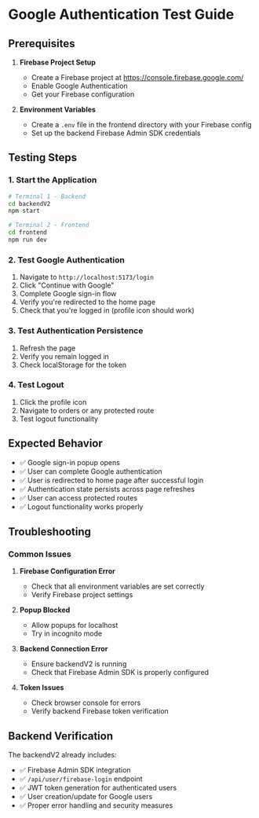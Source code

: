 # Google Authentication Test Guide

## Prerequisites

1. **Firebase Project Setup**
   - Create a Firebase project at https://console.firebase.google.com/
   - Enable Google Authentication
   - Get your Firebase configuration

2. **Environment Variables**
   - Create a `.env` file in the frontend directory with your Firebase config
   - Set up the backend Firebase Admin SDK credentials

## Testing Steps

### 1. Start the Application

```bash
# Terminal 1 - Backend
cd backendV2
npm start

# Terminal 2 - Frontend
cd frontend
npm run dev
```

### 2. Test Google Authentication

1. Navigate to `http://localhost:5173/login`
2. Click "Continue with Google"
3. Complete Google sign-in flow
4. Verify you're redirected to the home page
5. Check that you're logged in (profile icon should work)

### 3. Test Authentication Persistence

1. Refresh the page
2. Verify you remain logged in
3. Check localStorage for the token

### 4. Test Logout

1. Click the profile icon
2. Navigate to orders or any protected route
3. Test logout functionality

## Expected Behavior

- ✅ Google sign-in popup opens
- ✅ User can complete Google authentication
- ✅ User is redirected to home page after successful login
- ✅ Authentication state persists across page refreshes
- ✅ User can access protected routes
- ✅ Logout functionality works properly

## Troubleshooting

### Common Issues

1. **Firebase Configuration Error**
   - Check that all environment variables are set correctly
   - Verify Firebase project settings

2. **Popup Blocked**
   - Allow popups for localhost
   - Try in incognito mode

3. **Backend Connection Error**
   - Ensure backendV2 is running
   - Check that Firebase Admin SDK is properly configured

4. **Token Issues**
   - Check browser console for errors
   - Verify backend Firebase token verification

## Backend Verification

The backendV2 already includes:
- ✅ Firebase Admin SDK integration
- ✅ `/api/user/firebase-login` endpoint
- ✅ JWT token generation for authenticated users
- ✅ User creation/update for Google users
- ✅ Proper error handling and security measures
